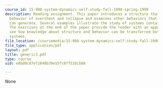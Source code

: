 ```yaml
---
course_id: 15-988-system-dynamics-self-study-fall-1998-spring-1999
description: Reading assignment. This paper introduces a structure that produces the
  behavior of overshoot and collapse and examines other behaviors that the structure
  can generate. Several examples illustrate the study of systems containing the structure.
  The exercises at the end of the paper provide the reader with an opportunity to
  see how knowledge about structure and behavior can be transferred between different
  systems.
file_location: /coursemedia/15-988-system-dynamics-self-study-fall-1998-spring-1999/e8bd0c07ef2848b39e55fc8ff52dcb88_generic3.pdf
file_type: application/pdf
layout: pdf
title: generic3.pdf
type: course
uid: e8bd0c07ef2848b39e55fc8ff52dcb88

---
```

None
